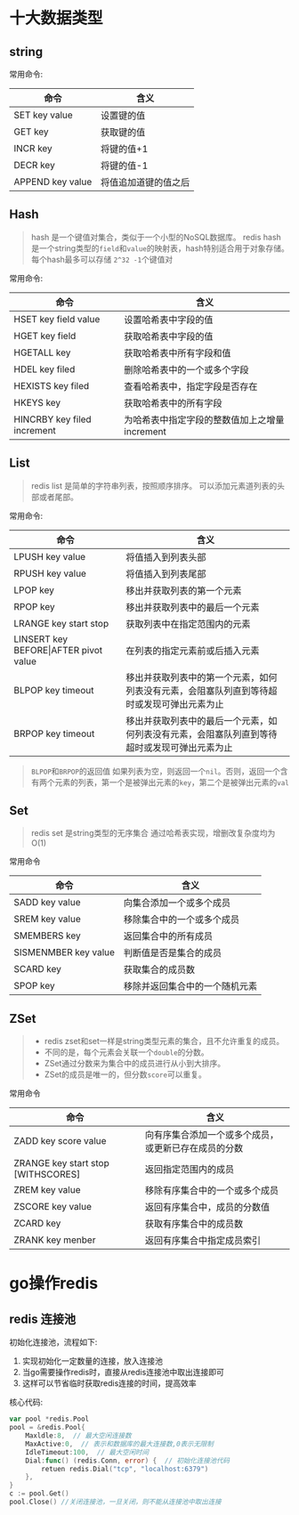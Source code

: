 # 十大数据类型

## string

常用命令:

| 命令               | 含义         |
| ---------------- | ---------- |
| SET key value    | 设置键的值      |
| GET key          | 获取键的值      |
| INCR key         | 将键的值+1     |
| DECR key         | 将键的值-1     |
| APPEND key value | 将值追加道键的值之后 |
## Hash

> hash 是一个键值对集合，类似于一个小型的NoSQL数据库。
> redis hash 是一个string类型的`field`和`value`的映射表，hash特别适合用于对象存储。
> 每个hash最多可以存储 `2^32 -1`个键值对

常用命令:

| 命令                          | 含义                          |
| --------------------------- | --------------------------- |
| HSET key field value        | 设置哈希表中字段的值                  |
| HGET key field              | 获取哈希表中字段的值                  |
| HGETALL key                 | 获取哈希表中所有字段和值                |
| HDEL key filed              | 删除哈希表中的一个或多个字段              |
| HEXISTS key filed           | 查看哈希表中，指定字段是否存在             |
| HKEYS key                   | 获取哈希表中的所有字段                 |
| HINCRBY key filed increment | 为哈希表中指定字段的整数值加上之增量increment |

## List

> redis list 是简单的字符串列表，按照顺序排序。
> 可以添加元素道列表的头部或者尾部。


常用命令:

| 命令                                    | 含义                                             |
| ------------------------------------- | ---------------------------------------------- |
| LPUSH key value                       | 将值插入到列表头部                                      |
| RPUSH key value                       | 将值插入到列表尾部                                      |
| LPOP key                              | 移出并获取列表的第一个元素                                  |
| RPOP key                              | 移出并获取列表中的最后一个元素                                |
| LRANGE key start stop                 | 获取列表中在指定范围内的元素                                 |
| LINSERT key BEFORE\|AFTER pivot value | 在列表的指定元素前或后插入元素                                |
| BLPOP key timeout                     | 移出并获取列表中的第一个元素，如何列表没有元素，会阻塞队列直到等待超时或发现可弹出元素为止  |
| BRPOP key timeout                     | 移出并获取列表中的最后一个元素，如何列表没有元素，会阻塞队列直到等待超时或发现可弹出元素为止 |

> `BLPOP`和`BRPOP`的返回值
> 如果列表为空，则返回一个`nil`。否则，返回一个含有两个元素的列表，第一个是被弹出元素的`key`，第二个是被弹出元素的`val`

## Set

> redis set 是string类型的无序集合
> 通过哈希表实现，增删改复杂度均为O(1)

常用命令

| 命令                   | 含义              |
| -------------------- | --------------- |
| SADD key value       | 向集合添加一个或多个成员    |
| SREM key value       | 移除集合中的一个或多个成员   |
| SMEMBERS key         | 返回集合中的所有成员      |
| SISMENMBER key value | 判断值是否是集合的成员     |
| SCARD key            | 获取集合的成员数        |
| SPOP key             | 移除并返回集合中的一个随机元素 |


## ZSet

> - redis zset和set一样是string类型元素的集合，且不允许重复的成员。
> - 不同的是，每个元素会关联一个`double`的分数。
> - ZSet通过分数来为集合中的成员进行从小到大排序。
> - ZSet的成员是唯一的，但分数`score`可以重复。

常用命令

| 命令                                 | 含义                         |
| ---------------------------------- | -------------------------- |
| ZADD key score value               | 向有序集合添加一个或多个成员，或更新已存在成员的分数 |
| ZRANGE key start stop [WITHSCORES] | 返回指定范围内的成员                 |
| ZREM key value                     | 移除有序集合中的一个或多个成员            |
| ZSCORE key value                   | 返回有序集合中，成员的分数值             |
| ZCARD key                          | 获取有序集合中的成员数                |
| ZRANK key menber                   | 返回有序集合中指定成员索引              |

# go操作redis

## redis 连接池

初始化连接池，流程如下:
1. 实现初始化一定数量的连接，放入连接池
2. 当go需要操作redis时，直接从redis连接池中取出连接即可
3. 这样可以节省临时获取redis连接的时间，提高效率

核心代码:
```go
var pool *redis.Pool
pool = &redis.Pool{
	Maxldle:8,  // 最大空闲连接数
	MaxActive:0,  // 表示和数据库的最大连接数,0表示无限制
	IdleTimeout:100,  // 最大空闲时间
	Dial:func() (redis.Conn, error) {  // 初始化连接池代码
		retuen redis.Dial("tcp", "localhost:6379")
	},
}
c := pool.Get()
pool.Close() //关闭连接池，一旦关闭，则不能从连接池中取出连接
```
